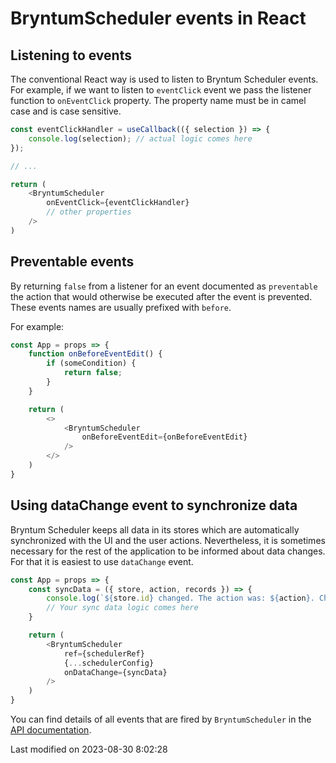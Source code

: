 # BryntumScheduler events in React

## Listening to events

The conventional React way is used to listen to Bryntum Scheduler events. For example, if we want to listen
to `eventClick` event we pass the listener function to `onEventClick` property. The property name must be in camel 
case and is case sensitive.

```javascript
const eventClickHandler = useCallback(({ selection }) => {
    console.log(selection); // actual logic comes here
});

// ...

return (
    <BryntumScheduler
        onEventClick={eventClickHandler}
        // other properties
    />
)
```

## Preventable events

By returning `false` from a listener for an event documented as `preventable` the action that would otherwise be
executed after the event is prevented. These events names are usually prefixed with `before`.

For example:

```javascript
const App = props => {
    function onBeforeEventEdit() {
        if (someCondition) {
            return false;
        }
    }

    return (
        <>
            <BryntumScheduler
                onBeforeEventEdit={onBeforeEventEdit}
            />
        </>
    )
}
```

## Using dataChange event to synchronize data

Bryntum Scheduler keeps all data in its stores which are automatically synchronized with the UI and the user actions.
Nevertheless, it is sometimes necessary for the rest of the application to be informed about data changes. For that
it is easiest to use `dataChange` event.

```javascript
const App = props => {
    const syncData = ({ store, action, records }) => {
        console.log(`${store.id} changed. The action was: ${action}. Changed records: `, records);
        // Your sync data logic comes here
    }

    return (
        <BryntumScheduler
            ref={schedulerRef}
            {...schedulerConfig}
            onDataChange={syncData}
        />
    )
}
```

You can find details of all events that are fired by `BryntumScheduler` in
the [API documentation](https://bryntum.com/products/scheduler/docs/api/Scheduler/view/Scheduler#events).


<p class="last-modified">Last modified on 2023-08-30 8:02:28</p>